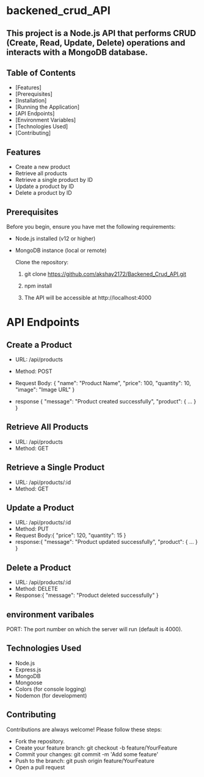 # backened_crud_API

## This project is a Node.js API that performs CRUD (Create, Read, Update, Delete) operations and interacts with a MongoDB database.

## Table of Contents

- [Features]
- [Prerequisites]
- [Installation]
- [Running the Application]
- [API Endpoints]
- [Environment Variables]
- [Technologies Used]
- [Contributing]


## Features

- Create a new product
- Retrieve all products
- Retrieve a single product by ID
- Update a product by ID
- Delete a product by ID

## Prerequisites

Before you begin, ensure you have met the following requirements:

- Node.js installed (v12 or higher)
- MongoDB instance (local or remote)



  Clone the repository:

   
   1. git clone https://github.com/akshay2172/Backened_Crud_API.git
   
   2. npm install

   3. The API will be accessible at http://localhost:4000

# API Endpoints

 ## Create a Product
- URL: /api/products
- Method: POST
- Request Body:
{
  "name": "Product Name",
  "price": 100,
  "quantity": 10,
  "image": "Image URL"
}

- response
{
  "message": "Product created successfully",
  "product": { ... }
}

## Retrieve All Products
- URL: /api/products
- Method: GET


## Retrieve a Single Product
- URL: /api/products/:id
- Method: GET


## Update a Product
- URL: /api/products/:id
- Method: PUT
- Request Body:{
  "price": 120,
  "quantity": 15
}
- response:{
  "message": "Product updated successfully",
  "product": { ... }
}

## Delete a Product
- URL: /api/products/:id
- Method: DELETE
- Response:{
  "message": "Product deleted successfully"
}

## environment varibales
PORT: The port number on which the server will run (default is 4000).


## Technologies Used

- Node.js
- Express.js
- MongoDB
- Mongoose
- Colors (for console logging)
- Nodemon (for development)


## Contributing

Contributions are always welcome! Please follow these steps:

- Fork the repository.
- Create your feature branch: git checkout -b feature/YourFeature
- Commit your changes: git commit -m 'Add some feature'
- Push to the branch: git push origin feature/YourFeature
- Open a pull request